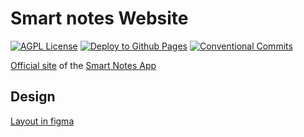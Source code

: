 # Smart notes Website

<!-- Badges -->

[![AGPL License](https://img.shields.io/badge/license-AGPL--3.0%20License-blue)](https://github.com/iTflatApps/SmartNotes/blob/main/LICENSE.md)
[![Deploy to Github Pages](https://img.shields.io/badge/Deploy-success-green)](https://github.com/iTflatApps/SmartNotes/actions)
[![Conventional Commits](https://img.shields.io/badge/Conventional%20Commits-1.0.0-yellow.svg)](https://conventionalcommits.org)

<!--  -->

[Official site](https://itflatapps.github.io/SmartNotes/) of the [Smart Notes App](https://play.google.com/store/apps/details?hl=en_US&id=com.itflat.smartnotes)

## Design
[Layout in figma](https://www.figma.com/file/7rwSXB6wZke7mckW0C4Ont/Smart-Notes)
